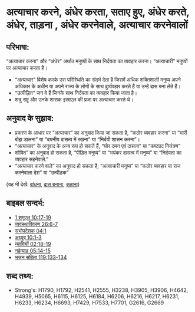 # अत्याचार करने, अंधेर करता, सताए हुए, अंधेर करते, अंधेर, ताड़ना , अंधेर करनेवाले, अत्याचार करनेवालों #

## परिभाषा: ##

“अत्याचार करना” और “अंधेर” अर्थात मनुष्यों के साथ निर्दयता का व्यवहार करना। “अत्याचारी” मनुष्यों पर अत्याचार करता है।

* “अत्याचार” विशेष करके उस परिस्थिति का संदर्भ देता है जिसमें अधिक शक्तिशाली मनुष्य अपने अधिकार के अधीन या अपने राज्य के लोगों के साथ दुर्व्यवहार करते हैं या उन्हें दास बना लेते हैं।
* “उत्पीड़ित” जन वे हैं जिनके साथ निर्दयता का व्यवहार किया जाता है।
* शत्रु राष्ट्र और उनके शासक इस्राएल की प्रजा पर अत्याचार करते थे।

## अनुवाद के सुझाव: ##

* प्रकरण के आधार पर “अत्याचार” का अनुवाद किया जा सकता है, “कठोर व्यवहार करना” या “भारी बोझ डालना” या “दयनीय दासत्व में रखना” या “निर्दयी शासन करना”।
* “अत्याचार” के अनुवाद के अन्य रूप हो सकते हैं, “घोर दमन एवं दासत्व” या “कष्टप्रद नियंत्रण”
* शोषित” का अनुवाद हो सकता है, “पीड़ित मनुष्य” या “भयंकर दासत्व में मनुष्य” या “निर्दयता का व्यवहार सहनेवाले."
* “अत्याचार करने वाले” का अनुवाद हो सकता है, “अत्याचारी मनुष्य” या “कठोर व्यवहार या राज करनेवाला देश” या “उत्पीड़क”

(यह भी देखें: [बांधना](../kt/bond.md), [दास बनाना](../other/enslave.md), [सताना](../other/persecute.md))

## बाइबल सन्दर्भ: ##

* [1 शमूएल 10:17-19](rc://en/tn/help/1sa/10/17)
* [व्यवस्थाविवरण 26:6-7](rc://en/tn/help/deu/26/06)
* [सभोपदेशक 04:1](rc://en/tn/help/ecc/04/01)
* [अय्यूब 10:1-3](rc://en/tn/help/job/10/01)
* [न्यायियों 02:18-19](rc://en/tn/help/jdg/02/18)
* [नहेम्याह 05:14-15](rc://en/tn/help/neh/05/14)
* [भजन संहिता 119:133-134](rc://en/tn/help/psa/119/133)

## शब्द तथ्य: ##

* Strong's: H1790, H1792, H2541, H2555, H3238, H3905, H3906, H4642, H4939, H5065, H6115, H6125, H6184, H6206, H6216, H6217, H6231, H6233, H6234, H6693, H7429, H7533, H7701, G2616, G2669
